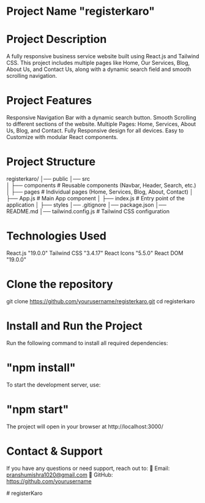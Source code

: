 # Project Name "registerkaro"

# Project Description

A fully responsive business service website built using React.js and Tailwind CSS.
This project includes multiple pages like Home, Our Services, Blog, About Us, and
Contact Us, along with a dynamic search field and smooth scrolling navigation.

# Project Features

Responsive Navigation Bar with a dynamic search button.
Smooth Scrolling to different sections of the website.
Multiple Pages: Home, Services, About Us, Blog, and Contact.
Fully Responsive design for all devices.
Easy to Customize with modular React components.

# Project Structure

registerkaro/
│── public
│── src  
│ ├── components # Reusable components (Navbar, Header, Search, etc.)
│ ├── pages # Individual pages (Home, Services, Blog, About, Contact)
│ ├── App.js # Main App component
│ ├── index.js # Entry point of the application
│ ├── styles
│── .gitignore
│── package.json
│── README.md
│── tailwind.config.js # Tailwind CSS configuration

# Technologies Used

React.js "19.0.0"
Tailwind CSS "3.4.17"
React Icons "5.5.0"
React DOM "19.0.0"

# Clone the repository

git clone https://github.com/yourusername/registerkaro.git
cd registerkaro

# Install and Run the Project

Run the following command to install all required dependencies:

# "npm install"

To start the development server, use:

# "npm start"

The project will open in your browser at http://localhost:3000/

# Contact & Support

If you have any questions or need support, reach out to:
📧 Email: pranshumishra1020@gmail.com
🔗 GitHub: https://github.com/yourusername

#   r e g i s t e r K a r o 
 
 
